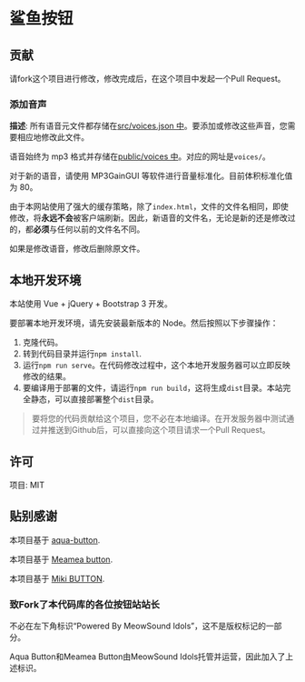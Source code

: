 # 鲨鱼按钮

## 贡献

请fork这个项目进行修改，修改完成后，在这个项目中发起一个Pull Request。

### 添加音声

**描述**: 所有语音元文件都存储在[src/voices.json 中](https://github.com/Drelf2018/nanami-button/blob/main/src/voices.json)。要添加或修改这些声音，您需要相应地修改此文件。

语音始终为 mp3 格式并存储在[public/voices 中](https://github.com/Drelf2018/nanami-button/blob/main/public/voices)。对应的网址是`voices/`。

对于新的语音，请使用 MP3GainGUI 等软件进行音量标准化。目前体积标准化值为 80。

由于本网站使用了强大的缓存策略，除了`index.html`，文件的文件名相同，即使修改，将**永远不会**被客户端刷新。因此，新语音的文件名，无论是新的还是修改过的，都**必须**与任何以前的文件名不同。

如果是修改语音，修改后删除原文件。

## 本地开发环境

本站使用 Vue + jQuery + Bootstrap 3 开发。

要部署本地开发环境，请先安装最新版本的 Node。然后按照以下步骤操作：

1. 克隆代码。
2. 转到代码目录并运行`npm install`.
3. 运行`npm run serve`。在代码修改过程中，这个本地开发服务器可以立即反映修改的结果。
4. 要编译用于部署的文件，请运行`npm run build`，这将生成`dist`目录。本站完全静态，可以直接部署整个`dist`目录。

> 要将您的代码贡献给这个项目，您不必在本地编译。在开发服务器中测试通过并推送到Github后，可以直接向这个项目请求一个Pull Request。

## 许可

项目: MIT


## 贴别感谢

本项目基于 [aqua-button](https://github.com/zyzsdy/aqua-button).

本项目基于 [Meamea button](https://github.com/zyzsdy/meamea-button).

本项目基于 [Miki BUTTON](https://github.com/xuziang111/miki-button-src).

### 致Fork了本代码库的各位按钮站站长

不必在左下角标识“Powered By MeowSound Idols”，这不是版权标记的一部分。

Aqua Button和Meamea Button由MeowSound Idols托管并运营，因此加入了上述标识。



